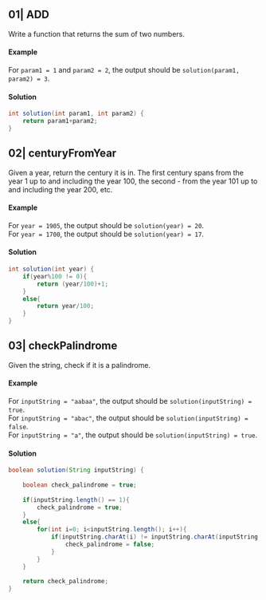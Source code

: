 ## 01| ADD
Write a function that returns the sum of two numbers.

#### Example
For `param1 = 1` and `param2 = 2`, the output should be `solution(param1, param2) = 3`.

#### Solution
```java
int solution(int param1, int param2) {
    return param1+param2; 
}
```

## 02| centuryFromYear
Given a year, return the century it is in. The first century spans from the year 1 up to and including the year 100, the second - from the year 101 up to and including the year 200, etc.

#### Example
For `year = 1905`, the output should be `solution(year) = 20`.\
For `year = 1700`, the output should be `solution(year) = 17`.

#### Solution
```java
int solution(int year) {
    if(year%100 != 0){
        return (year/100)+1;
    }
    else{
        return year/100;
    } 
}
```

## 03| checkPalindrome
Given the string, check if it is a palindrome.

#### Example
For `inputString = "aabaa"`, the output should be `solution(inputString) = true`.\
For `inputString = "abac"`, the output should be `solution(inputString) = false`.\
For `inputString = "a"`, the output should be `solution(inputString) = true`.

#### Solution
```java
boolean solution(String inputString) {
    
    boolean check_palindrome = true;
    
    if(inputString.length() == 1){
        check_palindrome = true;
    }
    else{
        for(int i=0; i<inputString.length(); i++){
            if(inputString.charAt(i) != inputString.charAt(inputString.length() - (i+1))){
                check_palindrome = false;
            }
        }
    }
    
    return check_palindrome;
}

```

